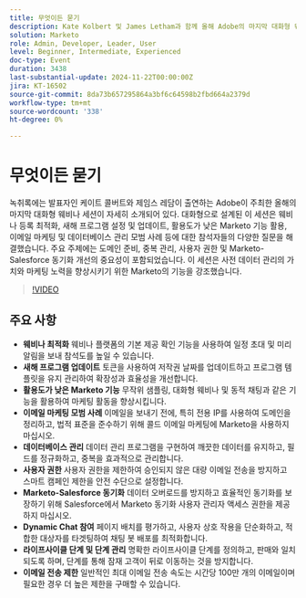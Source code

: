 ```yaml
---
title: 무엇이든 묻기
description: Kate Kolbert 및 James Letham과 함께 올해 Adobe의 마지막 대화형 웨비나에 참여하여 웨비나 최적화, 프로그램 업데이트, 활용도가 낮은 Marketo 기능, 이메일 마케팅 모범 사례, 데이터베이스 관리, 사용자 권한, Marketo-Salesforce 동기화, 동적 채팅 참여 및 라이프사이클 단계를 다룹니다.
solution: Marketo
role: Admin, Developer, Leader, User
level: Beginner, Intermediate, Experienced
doc-type: Event
duration: 3438
last-substantial-update: 2024-11-22T00:00:00Z
jira: KT-16502
source-git-commit: 8da73b657295864a3bf6c64598b2fbd664a2379d
workflow-type: tm+mt
source-wordcount: '338'
ht-degree: 0%

---
```



# 무엇이든 묻기

녹취록에는 발표자인 케이트 콜버트와 제임스 레담이 출연하는 Adobe이 주최한 올해의 마지막 대화형 웨비나 세션이 자세히 소개되어 있다. 대화형으로 설계된 이 세션은 웨비나 등록 최적화, 새해 프로그램 설정 및 업데이트, 활용도가 낮은 Marketo 기능 활용, 이메일 마케팅 및 데이터베이스 관리 모범 사례 등에 대한 참석자들의 다양한 질문을 해결했습니다. 주요 주제에는 도메인 준비, 중복 관리, 사용자 권한 및 Marketo-Salesforce 동기화 개선의 중요성이 포함되었습니다. 이 세션은 사전 데이터 관리의 가치와 마케팅 노력을 향상시키기 위한 Marketo의 기능을 강조했습니다.

>[!VIDEO](https://video.tv.adobe.com/v/3438195/?learn=on&enablevpops)

## 주요 사항

* **웨비나 최적화** 웨비나 플랫폼의 기본 제공 확인 기능을 사용하여 일정 초대 및 미리 알림을 보내 참석도를 높일 수 있습니다.
* **새해 프로그램 업데이트** 토큰을 사용하여 저작권 날짜를 업데이트하고 프로그램 템플릿을 유지 관리하여 확장성과 효율성을 개선합니다.
* **활용도가 낮은 Marketo 기능** 무작위 샘플링, 대화형 웨비나 및 동적 채팅과 같은 기능을 활용하여 마케팅 활동을 향상시킵니다.
* **이메일 마케팅 모범 사례** 이메일을 보내기 전에, 특히 전용 IP를 사용하여 도메인을 정리하고, 법적 표준을 준수하기 위해 콜드 이메일 마케팅에 Marketo을 사용하지 마십시오.
* **데이터베이스 관리** 데이터 관리 프로그램을 구현하여 깨끗한 데이터를 유지하고, 필드를 정규화하고, 중복을 효과적으로 관리합니다.
* **사용자 권한** 사용자 권한을 제한하여 승인되지 않은 대량 이메일 전송을 방지하고 스마트 캠페인 제한을 안전 수단으로 설정합니다.
* **Marketo-Salesforce 동기화** 데이터 오버로드를 방지하고 효율적인 동기화를 보장하기 위해 Salesforce에서 Marketo 동기화 사용자 관리자 액세스 권한을 제공하지 마십시오.
* **Dynamic Chat 참여** 페이지 배치를 평가하고, 사용자 상호 작용을 단순화하고, 적합한 대상자를 타겟팅하여 채팅 봇 배포를 최적화합니다.
* **라이프사이클 단계 및 단계 관리** 명확한 라이프사이클 단계를 정의하고, 판매와 일치되도록 하며, 단계를 통해 잠재 고객이 뒤로 이동하는 것을 방지합니다.
* **이메일 전송 제한** 일반적인 최대 이메일 전송 속도는 시간당 100만 개의 이메일이며 필요한 경우 더 높은 제한을 구매할 수 있습니다.
